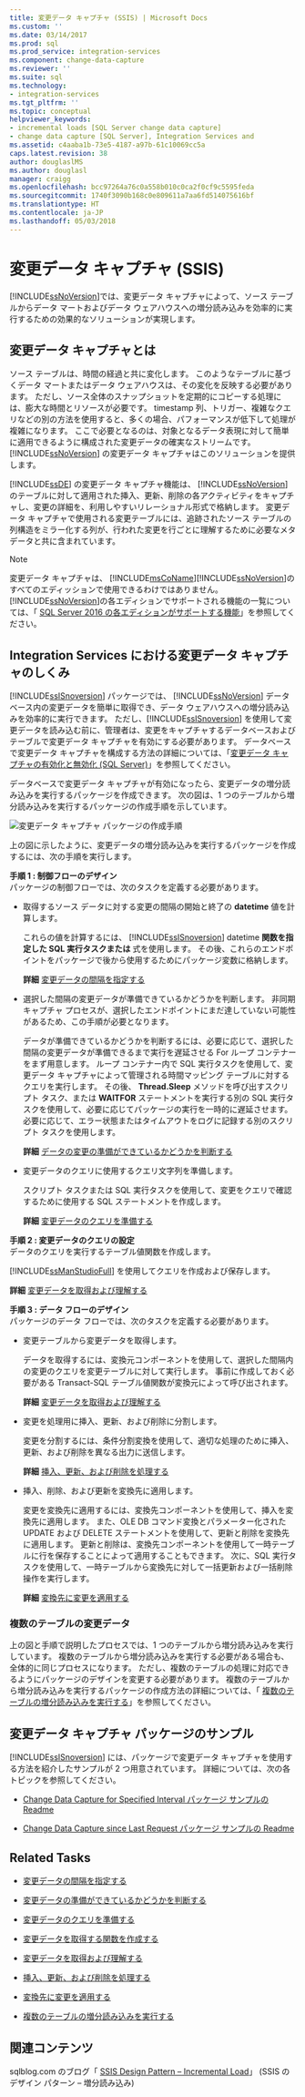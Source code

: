 ```yaml
---
title: 変更データ キャプチャ (SSIS) | Microsoft Docs
ms.custom: ''
ms.date: 03/14/2017
ms.prod: sql
ms.prod_service: integration-services
ms.component: change-data-capture
ms.reviewer: ''
ms.suite: sql
ms.technology:
- integration-services
ms.tgt_pltfrm: ''
ms.topic: conceptual
helpviewer_keywords:
- incremental loads [SQL Server change data capture]
- change data capture [SQL Server], Integration Services and
ms.assetid: c4aaba1b-73e5-4187-a97b-61c10069cc5a
caps.latest.revision: 38
author: douglaslMS
ms.author: douglasl
manager: craigg
ms.openlocfilehash: bcc97264a76c0a558b010c0ca2f0cf9c5595feda
ms.sourcegitcommit: 1740f3090b168c0e809611a7aa6fd514075616bf
ms.translationtype: HT
ms.contentlocale: ja-JP
ms.lasthandoff: 05/03/2018
---
```

# <a name="change-data-capture-ssis"></a>変更データ キャプチャ (SSIS)
  [!INCLUDE[ssNoVersion](../../includes/ssnoversion-md.md)]では、変更データ キャプチャによって、ソース テーブルからデータ マートおよびデータ ウェアハウスへの増分読み込みを効率的に実行するための効果的なソリューションが実現します。  
  
## <a name="what-is-change-data-capture"></a>変更データ キャプチャとは  
 ソース テーブルは、時間の経過と共に変化します。 このようなテーブルに基づくデータ マートまたはデータ ウェアハウスは、その変化を反映する必要があります。 ただし、ソース全体のスナップショットを定期的にコピーする処理には、膨大な時間とリソースが必要です。 timestamp 列、トリガー、複雑なクエリなどの別の方法を使用すると、多くの場合、パフォーマンスが低下して処理が複雑になります。 ここで必要となるのは、対象となるデータ表現に対して簡単に適用できるように構成された変更データの確実なストリームです。 [!INCLUDE[ssNoVersion](../../includes/ssnoversion-md.md)] の変更データ キャプチャはこのソリューションを提供します。  
  
 [!INCLUDE[ssDE](../../includes/ssde-md.md)] の変更データ キャプチャ機能は、 [!INCLUDE[ssNoVersion](../../includes/ssnoversion-md.md)] のテーブルに対して適用された挿入、更新、削除の各アクティビティをキャプチャし、変更の詳細を、利用しやすいリレーショナル形式で格納します。 変更データ キャプチャで使用される変更テーブルには、追跡されたソース テーブルの列構造をミラー化する列が、行われた変更を行ごとに理解するために必要なメタデータと共に含まれています。  
  
> [!NOTE]  
>  変更データ キャプチャは、 [!INCLUDE[msCoName](../../includes/msconame-md.md)][!INCLUDE[ssNoVersion](../../includes/ssnoversion-md.md)]のすべてのエディッションで使用できるわけではありません。 [!INCLUDE[ssNoVersion](../../includes/ssnoversion-md.md)]の各エディションでサポートされる機能の一覧については、「 [SQL Server 2016 の各エディションがサポートする機能](~/sql-server/editions-and-supported-features-for-sql-server-2016.md)」を参照してください。  
  
## <a name="how-change-data-capture-works-in-integration-services"></a>Integration Services における変更データ キャプチャのしくみ  
 [!INCLUDE[ssISnoversion](../../includes/ssisnoversion-md.md)] パッケージでは、 [!INCLUDE[ssNoVersion](../../includes/ssnoversion-md.md)] データベース内の変更データを簡単に取得でき、データ ウェアハウスへの増分読み込みを効率的に実行できます。 ただし、[!INCLUDE[ssISnoversion](../../includes/ssisnoversion-md.md)] を使用して変更データを読み込む前に、管理者は、変更をキャプチャするデータベースおよびテーブルで変更データ キャプチャを有効にする必要があります。 データベースで変更データ キャプチャを構成する方法の詳細については、「[変更データ キャプチャの有効化と無効化 &#40;SQL Server&#41;](../../relational-databases/track-changes/enable-and-disable-change-data-capture-sql-server.md)」を参照してください。  
  
 データベースで変更データ キャプチャが有効になったら、変更データの増分読み込みを実行するパッケージを作成できます。 次の図は、1 つのテーブルから増分読み込みを実行するパッケージの作成手順を示しています。  
  
 ![変更データ キャプチャ パッケージの作成手順](../../integration-services/change-data-capture/media/cdc-package-creation.gif "変更データ キャプチャ パッケージの作成手順")  
  
 上の図に示したように、変更データの増分読み込みを実行するパッケージを作成するには、次の手順を実行します。  
  
 **手順 1 : 制御フローのデザイン**  
 パッケージの制御フローでは、次のタスクを定義する必要があります。  
  
-   取得するソース データに対する変更の間隔の開始と終了の **datetime** 値を計算します。  
  
     これらの値を計算するには、 [!INCLUDE[ssISnoversion](../../includes/ssisnoversion-md.md)] datetime **関数を指定した SQL 実行タスクまたは** 式を使用します。 その後、これらのエンドポイントをパッケージで後から使用するためにパッケージ変数に格納します。  
  
     **詳細** [変更データの間隔を指定する](../../integration-services/change-data-capture/specify-an-interval-of-change-data.md)  
  
-   選択した間隔の変更データが準備できているかどうかを判断します。 非同期キャプチャ プロセスが、選択したエンドポイントにまだ達していない可能性があるため、この手順が必要となります。  
  
     データが準備できているかどうかを判断するには、必要に応じて、選択した間隔の変更データが準備できるまで実行を遅延させる For ループ コンテナーをまず用意します。 ループ コンテナー内で SQL 実行タスクを使用して、変更データ キャプチャによって管理される時間マッピング テーブルに対するクエリを実行します。 その後、 **Thread.Sleep** メソッドを呼び出すスクリプト タスク、または **WAITFOR** ステートメントを実行する別の SQL 実行タスクを使用して、必要に応じてパッケージの実行を一時的に遅延させます。 必要に応じて、エラー状態またはタイムアウトをログに記録する別のスクリプト タスクを使用します。  
  
     **詳細** [データの変更の準備ができているかどうかを判断する](../../integration-services/change-data-capture/determine-whether-the-change-data-is-ready.md)  
  
-   変更データのクエリに使用するクエリ文字列を準備します。  
  
     スクリプト タスクまたは SQL 実行タスクを使用して、変更をクエリで確認するために使用する SQL ステートメントを作成します。  
  
     **詳細** [変更データのクエリを準備する](../../integration-services/change-data-capture/prepare-to-query-for-the-change-data.md)  
  
 **手順 2 : 変更データのクエリの設定**  
 データのクエリを実行するテーブル値関数を作成します。  
  
 [!INCLUDE[ssManStudioFull](../../includes/ssmanstudiofull-md.md)] を使用してクエリを作成および保存します。  
  
 **詳細** [変更データを取得および理解する](../../integration-services/change-data-capture/retrieve-and-understand-the-change-data.md)  
  
 **手順 3 : データ フローのデザイン**  
 パッケージのデータ フローでは、次のタスクを定義する必要があります。  
  
-   変更テーブルから変更データを取得します。  
  
     データを取得するには、変換元コンポーネントを使用して、選択した間隔内の変更のクエリを変更テーブルに対して実行します。 事前に作成しておく必要がある Transact-SQL テーブル値関数が変換元によって呼び出されます。  
  
     **詳細** [変更データを取得および理解する](../../integration-services/change-data-capture/retrieve-and-understand-the-change-data.md)  
  
-   変更を処理用に挿入、更新、および削除に分割します。  
  
     変更を分割するには、条件分割変換を使用して、適切な処理のために挿入、更新、および削除を異なる出力に送信します。  
  
     **詳細** [挿入、更新、および削除を処理する](../../integration-services/change-data-capture/process-inserts-updates-and-deletes.md)  
  
-   挿入、削除、および更新を変換先に適用します。  
  
     変更を変換先に適用するには、変換先コンポーネントを使用して、挿入を変換先に適用します。 また、OLE DB コマンド変換とパラメーター化された UPDATE および DELETE ステートメントを使用して、更新と削除を変換先に適用します。 更新と削除は、変換先コンポーネントを使用して一時テーブルに行を保存することによって適用することもできます。 次に、SQL 実行タスクを使用して、一時テーブルから変換先に対して一括更新および一括削除操作を実行します。  
  
     **詳細** [変換先に変更を適用する](../../integration-services/change-data-capture/apply-the-changes-to-the-destination.md)  
  
### <a name="change-data-from-multiple-tables"></a>複数のテーブルの変更データ  
 上の図と手順で説明したプロセスでは、1 つのテーブルから増分読み込みを実行しています。 複数のテーブルから増分読み込みを実行する必要がある場合も、全体的に同じプロセスになります。 ただし、複数のテーブルの処理に対応できるようにパッケージのデザインを変更する必要があります。 複数のテーブルから増分読み込みを実行するパッケージの作成方法の詳細については、「 [複数のテーブルの増分読み込みを実行する](../../integration-services/change-data-capture/perform-an-incremental-load-of-multiple-tables.md)」を参照してください。  
  
## <a name="samples-of-change-data-capture-packages"></a>変更データ キャプチャ パッケージのサンプル  
 [!INCLUDE[ssISnoversion](../../includes/ssisnoversion-md.md)] には、パッケージで変更データ キャプチャを使用する方法を紹介したサンプルが 2 つ用意されています。 詳細については、次の各トピックを参照してください。  
  
-   [Change Data Capture for Specified Interval パッケージ サンプルの Readme](http://go.microsoft.com/fwlink/?LinkId=133507)  
  
-   [Change Data Capture since Last Request パッケージ サンプルの Readme](http://go.microsoft.com/fwlink/?LinkId=133508)  
  
## <a name="related-tasks"></a>Related Tasks  
  
-   [変更データの間隔を指定する](../../integration-services/change-data-capture/specify-an-interval-of-change-data.md)  
  
-   [変更データの準備ができているかどうかを判断する](../../integration-services/change-data-capture/determine-whether-the-change-data-is-ready.md)  
  
-   [変更データのクエリを準備する](../../integration-services/change-data-capture/prepare-to-query-for-the-change-data.md)  
  
-   [変更データを取得する関数を作成する](../../integration-services/change-data-capture/create-the-function-to-retrieve-the-change-data.md)  
  
-   [変更データを取得および理解する](../../integration-services/change-data-capture/retrieve-and-understand-the-change-data.md)  
  
-   [挿入、更新、および削除を処理する](../../integration-services/change-data-capture/process-inserts-updates-and-deletes.md)  
  
-   [変換先に変更を適用する](../../integration-services/change-data-capture/apply-the-changes-to-the-destination.md)  
  
-   [複数のテーブルの増分読み込みを実行する](../../integration-services/change-data-capture/perform-an-incremental-load-of-multiple-tables.md)  
  
## <a name="related-content"></a>関連コンテンツ  
 sqlblog.com のブログ「 [SSIS Design Pattern – Incremental Load](http://go.microsoft.com/fwlink/?LinkId=217679)」 (SSIS のデザイン パターン – 増分読み込み)  
  
  
